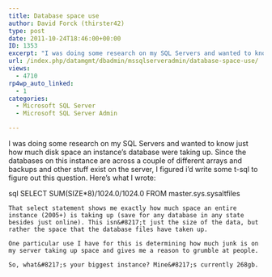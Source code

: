 ```yaml
---
title: Database space use
author: David Forck (thirster42)
type: post
date: 2011-10-24T18:46:00+00:00
ID: 1353
excerpt: "I was doing some research on my SQL Servers and wanted to know just how much disk space an instance's database were taking up.  Since the databases on this instance are across a couple of different arrays and backups and other stuff exist on the server,&hellip;"
url: /index.php/datamgmt/dbadmin/mssqlserveradmin/database-space-use/
views:
  - 4710
rp4wp_auto_linked:
  - 1
categories:
  - Microsoft SQL Server
  - Microsoft SQL Server Admin

---
```

I was doing some research on my SQL Servers and wanted to know just how much disk space an instance&#8217;s database were taking up. Since the databases on this instance are across a couple of different arrays and backups and other stuff exist on the server, I figured i&#8217;d write some t-sql to figure out this question. Here&#8217;s what I wrote:

sql
SELECT SUM(SIZE*8)/1024.0/1024.0 
FROM master.sys.sysaltfiles
```
That select statement shows me exactly how much space an entire instance (2005+) is taking up (save for any database in any state besides just online). This isn&#8217;t just the size of the data, but rather the space that the database files have taken up.

One particular use I have for this is determining how much junk is on my server taking up space and gives me a reason to grumble at people.

So, what&#8217;s your biggest instance? Mine&#8217;s currently 268gb.